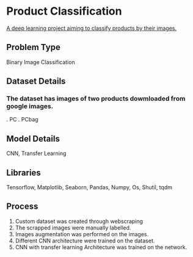 # Product Classification

 [A deep learning project aiming to classify products by their images.](https://stenzr.medium.com/deep-learning-in-retail-product-classification-a-use-case-b8258d471195)

## Problem Type
 Binary Image Classification

## Dataset Details

### The dataset has images of two products dowmloaded from google images. 
 . PC
 . PCbag

## Model Details
 CNN, Transfer Learning

## Libraries
 Tensorflow, Matplotlib, Seaborn, Pandas, Numpy, Os, Shutil, tqdm

## Process

1. Custom dataset was created through webscraping
2. The scrapped images were manually labelled.
3. Images augmentation was performed on the images.
4. Different CNN architecture were trained on the dataset.
5. CNN with transfer learning Architecture was trained on the network.
